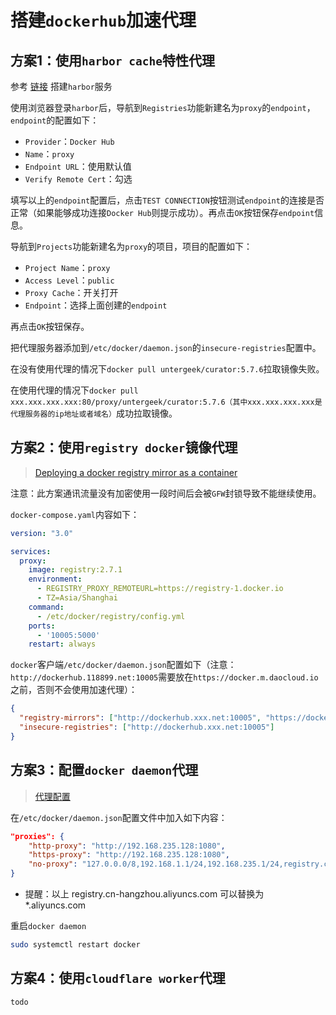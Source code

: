 # 搭建`dockerhub`加速代理



## 方案1：使用`harbor cache`特性代理

参考 [链接](/harbor/#设置和运行) 搭建`harbor`服务

使用浏览器登录`harbor`后，导航到`Registries`功能新建名为`proxy`的`endpoint`，`endpoint`的配置如下：

- `Provider`：`Docker Hub`
- `Name`：`proxy`
- `Endpoint URL`：使用默认值
- `Verify Remote Cert`：勾选

填写以上的`endpoint`配置后，点击`TEST CONNECTION`按钮测试`endpoint`的连接是否正常（如果能够成功连接`Docker Hub`则提示成功）。再点击`OK`按钮保存`endpoint`信息。

导航到`Projects`功能新建名为`proxy`的项目，项目的配置如下：

- `Project Name`：`proxy`
- `Access Level`：`public`
- `Proxy Cache`：开关打开
- `Endpoint`：选择上面创建的`endpoint`

再点击`OK`按钮保存。

把代理服务器添加到`/etc/docker/daemon.json`的`insecure-registries`配置中。

在没有使用代理的情况下`docker pull untergeek/curator:5.7.6`拉取镜像失败。

在使用代理的情况下`docker pull xxx.xxx.xxx.xxx:80/proxy/untergeek/curator:5.7.6（其中xxx.xxx.xxx.xxx是代理服务器的ip地址或者域名）`成功拉取镜像。



## 方案2：使用`registry docker`镜像代理

>[Deploying a docker registry mirror as a container](https://medium.com/@shaikrish27/deploying-a-docker-registry-mirror-as-a-container-59565ff92c48)

注意：此方案通讯流量没有加密使用一段时间后会被`GFW`封锁导致不能继续使用。

`docker-compose.yaml`内容如下：

```yaml
version: "3.0"

services:
  proxy:
    image: registry:2.7.1
    environment:
      - REGISTRY_PROXY_REMOTEURL=https://registry-1.docker.io
      - TZ=Asia/Shanghai
    command:
      - /etc/docker/registry/config.yml
    ports:
      - '10005:5000'
    restart: always
```

`docker`客户端`/etc/docker/daemon.json`配置如下（注意：`http://dockerhub.118899.net:10005`需要放在`https://docker.m.daocloud.io`之前，否则不会使用加速代理）：

```json
{
  "registry-mirrors": ["http://dockerhub.xxx.net:10005", "https://docker.m.daocloud.io"],
  "insecure-registries": ["http://dockerhub.xxx.net:10005"]
}
```



## 方案3：配置`docker daemon`代理

>[代理配置](https://blog.csdn.net/a_917/article/details/140685790)

在`/etc/docker/daemon.json`配置文件中加入如下内容：

```json
"proxies": {
    "http-proxy": "http://192.168.235.128:1080",
    "https-proxy": "http://192.168.235.128:1080",
    "no-proxy": "127.0.0.0/8,192.168.1.1/24,192.168.235.1/24,registry.cn-hangzhou.aliyuncs.com"
}
```

- 提醒：以上 registry.cn-hangzhou.aliyuncs.com 可以替换为 *.aliyuncs.com

重启`docker daemon`

```bash
sudo systemctl restart docker
```



## 方案4：使用`cloudflare worker`代理

`todo`